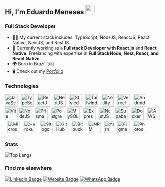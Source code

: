## **Hi, I'm Eduardo Meneses** <img src="https://media.giphy.com/media/hvRJCLFzcasrR4ia7z/giphy.gif" width="30" >

### Full Stack Developer

- 👨‍💻 My current stack includes: TypeScript, NodeJS, ReactJS, React Native, NextJS, and NestJS.
- 💼 Currently working as a <strong>Fullstack Developer with React.js</strong> and  <strong>React Native</strong>. Freelancing with expertise in <strong>Full Stack Node, Nest, React, and React Native</strong>.
- 🌍 Born in Brazil 🇧🇷.
- 🖥️ Check out my [Portfolio](https://edudeveloper.com.br/)

### Technologies

<div text-align="justify">  
<img src="https://skillicons.dev/icons?i=js" height="40" alt="JavaScript logo" />
<img width="4" />
<img src="https://skillicons.dev/icons?i=ts" height="40" alt="TypeScript logo" />
<img width="4" />
<img src="https://skillicons.dev/icons?i=react" height="40" alt="ReactJS logo" />
<img width="4" />
<img src="https://skillicons.dev/icons?i=nextjs" height="40" alt="NextJS logo" />
<img width="4" />
<img src="https://skillicons.dev/icons?i=styledcomponents" height="40" alt="Styled-Components logo" />
<img width="4" />
<img src="https://skillicons.dev/icons?i=tailwindcss" height="40" alt="Tailwind CSS logo" />
<img width="4" />
<img src="https://skillicons.dev/icons?i=netlify" height="40" alt="Netlify logo" />
<img width="4" />
<img src="https://skillicons.dev/icons?i=vercel" height="40" alt="Vercel logo" />
<img width="4" />
<img src="https://skillicons.dev/icons?i=androidstudio" height="40" alt="Android Studio logo" />
<img width="4" />
<img src="https://skillicons.dev/icons?i=vite" height="40" alt="Vite logo" />

<img src="https://skillicons.dev/icons?i=nodejs" height="40" alt="NodeJS logo" />
<img width="4" />
<img src="https://skillicons.dev/icons?i=prisma" height="40" alt="Prisma ORM logo" />
<img width="4" />
<img src="https://skillicons.dev/icons?i=postgres" height="40" alt="PostgreSQL logo" />
<img width="4" />
<img src="https://skillicons.dev/icons?i=mysql" height="40" alt="MySQL logo" />
<img width="4" />
<img src="https://skillicons.dev/icons?i=express" height="40" alt="Express logo" />
<img width="4" />
<img src="https://skillicons.dev/icons?i=nestjs" height="40" alt="NestJS logo" />
<img width="4" />
<img src="https://skillicons.dev/icons?i=supabase" height="40" alt="Supabase logo" />
<img width="4" />
<img src="https://skillicons.dev/icons?i=docker" height="40" alt="Docker logo" />
<img width="4" />
<img src="https://skillicons.dev/icons?i=aws" height="40" alt="AWS logo" />
<img width="4" />
<img src="https://skillicons.dev/icons?i=azure" height="40" alt="Microsoft Azure logo" />
<img width="4" />
<img src="https://skillicons.dev/icons?i=heroku" height="40" alt="Heroku logo" />
<img width="4" />
<img src="https://skillicons.dev/icons?i=git" height="40" alt="Git logo" />
<img width="4" />
<img src="https://skillicons.dev/icons?i=github" height="40" alt="GitHub logo" />
<img width="4" />
<img src="https://skillicons.dev/icons?i=bitbucket" height="40" alt="Bitbucket logo" />
<img width="4" />
<img src="https://skillicons.dev/icons?i=npm" height="40" alt="NPM logo" />
<img width="4" />
<img src="https://skillicons.dev/icons?i=yarn" height="40" alt="Yarn logo" />

<img src="https://skillicons.dev/icons?i=figma" height="40" alt="Figma logo" />
<img width="4" />
<img src="https://skillicons.dev/icons?i=ps" height="40" alt="Photoshop logo" />
</div>

### Stats

![Top Langs](https://github-readme-stats.vercel.app/api/top-langs/?username=eduoop&show_icons=true&theme=transparent&layout=compact&langs_count=6)

### Find me elsewhere

[![Linkedin Badge](https://img.shields.io/badge/-Eduardo%20Meneses-20232A?style=for-the-badge&logo=Linkedin&logoColor=61DAFB&link=https://www.linkedin.com/in/eduardo-meneses-8277bb289/)](https://www.linkedin.com/in/eduardo-meneses-8277bb289/)
[![Website Badge](https://img.shields.io/badge/-edudeveloper.com.br-20232A?style=for-the-badge&logo=Google%20Chrome&logoColor=61DAFB&link=https://edudeveloper.com.br/)](https://edudeveloper.com.br/)
[![WhatsApp Badge](https://img.shields.io/badge/-WhatsApp-20232A?style=for-the-badge&logo=WhatsApp&logoColor=61DAFB&link=https://api.whatsapp.com/send?phone=31982623783)](https://api.whatsapp.com/send?phone=31982623783)
